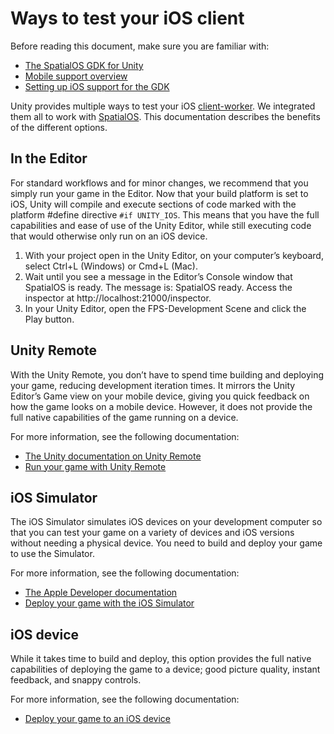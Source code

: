 # Ways to test your iOS client

Before reading this document, make sure you are familiar with:

  * [The SpatialOS GDK for Unity]({{urlRoot}}/content/intro-reference)
  * [Mobile support overview]({{urlRoot}}/content/mobile/overview)
  * [Setting up iOS support for the GDK]({{urlRoot}}/content/mobile/ios/setup)

Unity provides multiple ways to test your iOS [client-worker]({{urlRoot}}/content/glossary#client-worker). We integrated them all to work with [SpatialOS]({{urlRoot}}/content/glossary#spatialos-runtime). This documentation describes the benefits of the different options.

## In the Editor
For standard workflows and for minor changes, we recommend that you simply run your game in the Editor. Now that your build platform is set to iOS, Unity will compile and execute sections of code marked with the platform #define directive `#if UNITY_IOS`. This means that you have the full capabilities and ease of use of the Unity Editor, while still executing code that would otherwise only run on an iOS device.

1. With your project open in the Unity Editor, on your computer’s keyboard, select Ctrl+L (Windows) or Cmd+L (Mac).<br/>
1. Wait until you see a message in the Editor’s Console window that SpatialOS is ready. The message is: SpatialOS ready. Access the inspector at http://localhost:21000/inspector.<br/>
1. In your Unity Editor, open the FPS-Development Scene and click the Play button.<br/>

## Unity Remote

With the Unity Remote, you don’t have to spend time building and deploying your game, reducing development iteration times. It mirrors the Unity Editor’s Game view on your mobile device, giving you quick feedback on how the game looks on a mobile device. However, it does not provide the full native capabilities of the game running on a device.

For more information, see the following documentation:

  * [The Unity documentation on Unity Remote](https://docs.unity3d.com/Manual/UnityRemote5.html)
  * [Run your game with Unity Remote]({{urlRoot}}/content/mobile/ios/local-deploy#connecting-your-ios-device-to-a-local-deployment-using-unity-remote)

## iOS Simulator

The iOS Simulator simulates iOS devices on your development computer so that you can test your game on a variety of devices and iOS versions without needing a physical device. You need to build and deploy your game to use the Simulator.

For more information, see the following documentation:

  * [The Apple Developer documentation](https://developer.apple.com/library/archive/documentation/IDEs/Conceptual/simulator_help_topics/Chapter/Chapter.html)
  * [Deploy your game with the iOS Simulator]({{urlRoot}}/content/mobile/ios/local-deploy#connecting-your-ios-simulator-to-a-local-deployment)

## iOS device

While it takes time to build and deploy, this option provides the full native capabilities of deploying the game to a device; good picture quality, instant feedback, and snappy controls.

For more information, see the following documentation:

  * [Deploy your game to an iOS device]({{urlRoot}}/content/mobile/ios/local-deploy#connecting-your-ios-device-to-a-local-deployment)
